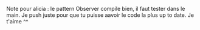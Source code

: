 Note pour alicia : le pattern Observer compile bien, il faut tester dans le main. Je push juste pour que tu puisse aavoir le code la plus up to date. Je t'aime ^^ 